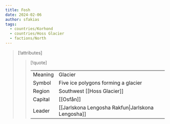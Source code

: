 ```yaml
---
title: Fosh
date: 2024-02-06
author: sfakias
tags:
  - countries/Korhond
  - countries/Hoss Glacier
  - factions/North
---
```

> [!attributes]
> 
> > [!quote]
> >
> > | | |
> > | --- | --- |
> > | Meaning | Glacier |
> > | Symbol | Five ice polygons forming a glacier |
> > | Region | Southwest [[Hoss Glacier]] |
> > | Capital | [[Osfån]] |
> > | Leader | [[Jarlskona Lengosha Rakfun\|Jarlskona Lengosha]] |